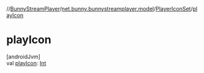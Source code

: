 //[BunnyStreamPlayer](../../../index.md)/[net.bunny.bunnystreamplayer.model](../index.md)/[PlayerIconSet](index.md)/[playIcon](play-icon.md)

# playIcon

[androidJvm]\
val [playIcon](play-icon.md): [Int](https://kotlinlang.org/api/core/kotlin-stdlib/kotlin/-int/index.html)